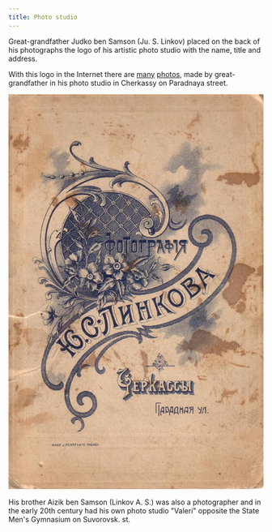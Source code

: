 ```yaml
---
title: Photo studio
---
```

Great-grandfather Judko ben Samson (Ju. S. Linkov) placed on the back
of his photographs the logo of his artistic photo studio
with the name, title and address.

With this logo in the Internet there are
[many](https://www.google.com/search?q="Линков+Ю+С")
[photos](https://www.google.com/search?q="Ю+С+Линков"),
made by great-grandfather in his photo studio
in Cherkassy on Paradnaya street.

![logo](/files/judka/photo/praded/photo0002.jpg)

His brother Aizik ben Samson (Linkov A. S.)
was also a photographer and in the early 20th century had his own photo
studio "Valeri" opposite the State Men's Gymnasium on Suvorovsk. st.
